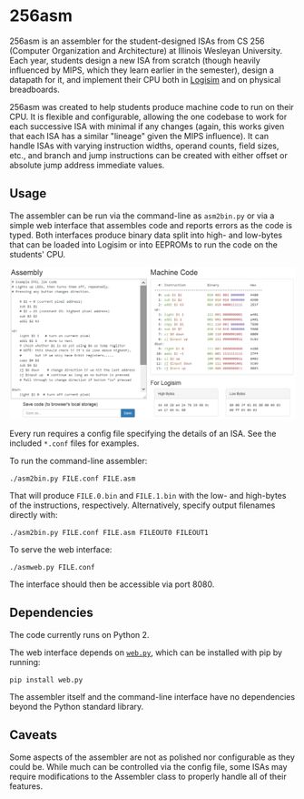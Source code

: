 # 256asm

256asm is an assembler for the student-designed ISAs from  CS 256 (Computer Organization and Architecture) at Illinois Wesleyan University.  Each year, students design a new ISA from scratch (though heavily influenced by MIPS, which they learn earlier in the semester), design a datapath for it, and implement their CPU both in [Logisim](http://www.cburch.com/logisim/) and on physical breadboards.

256asm was created to help students produce machine code to run on their CPU.  It is flexible and configurable, allowing the one codebase to work for each successive ISA with minimal if any changes (again, this works given that each ISA has a similar "lineage" given the MIPS influence).  It can handle ISAs with varying instruction widths, operand counts, field sizes, etc., and branch and jump instructions can be created with either offset or absolute jump address immediate values.

## Usage

The assembler can be run via the command-line as ``asm2bin.py`` or via a simple web interface that assembles code and reports errors as the code is typed.  Both interfaces produce binary data split into high- and low-bytes that can be loaded into Logisim or into EEPROMs to run the code on the students' CPU.

![asmweb screenshot](docs/asmweb_screenshot.png?raw=true)

Every run requires a config file specifying the details of an ISA.  See the included ``*.conf`` files for examples.

To run the command-line assembler:

    ./asm2bin.py FILE.conf FILE.asm

That will produce ``FILE.0.bin`` and ``FILE.1.bin`` with the low- and high-bytes of the instructions, respectively.  Alternatively, specify output filenames directly with:

    ./asm2bin.py FILE.conf FILE.asm FILEOUT0 FILEOUT1

To serve the web interface:

    ./asmweb.py FILE.conf

The interface should then be accessible via port 8080.

## Dependencies

The code currently runs on Python 2.

The web interface depends on [``web.py``](http://webpy.org/), which can be installed with pip by running:

    pip install web.py

The assembler itself and the command-line interface have no dependencies beyond the Python standard library.

## Caveats

Some aspects of the assembler are not as polished nor configurable as they could be.  While much can be controlled via the config file, some ISAs may require modifications to the Assembler class to properly handle all of their features.
